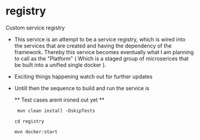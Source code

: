 # registry
Custom service registry 

- This service is an attempt to be a service registry, which is wired into the services that are created and having the dependency of the framework.
Thereby this service becomes eventually what I am planning to call as the "Platform" ( Which is a staged group of microserices that be built into a unified single docker ).

- Exciting things happening watch out for further updates

- Untill then the sequence to build and run the service is

  ** Test cases arent ironed out yet **
  
  ` mvn clean install -DskipTests`

  `cd registry`

  `mvn docker:start`

  
